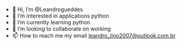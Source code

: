- 👋 Hi, I’m @Leandrogueddes
- 👀 I’m interested in applications python 
- 🌱 I’m currently learning python 
- 💞️ I’m looking to collaborate on working 
- 📫 How to reach me my email leandro_lino2007@outlook.com.br

<!---
Leandrogueddes/Leandrogueddes is a ✨ special ✨ repository because its `README.md` (this file) appears on your GitHub profile.
You can click the Preview link to take a look at your changes.
--->
